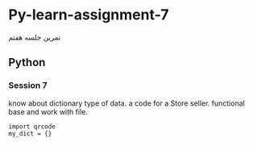 # Py-learn-assignment-7
تمرین جلسه هفتم
## Python

### Session 7
know about dictionary type of data.
a code for a Store seller.
functional base and work with file.
```
import qrcode
my_dict = {}
```

